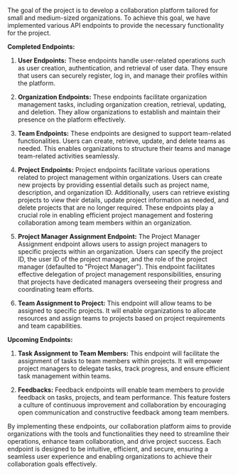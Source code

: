 The goal of the project is to develop a collaboration platform tailored for small and medium-sized organizations. To achieve this goal, we have implemented various API endpoints to provide the necessary functionality for the project.

**Completed Endpoints:**

1. **User Endpoints:** These endpoints handle user-related operations such as user creation, authentication, and retrieval of user data. They ensure that users can securely register, log in, and manage their profiles within the platform.

2. **Organization Endpoints:** These endpoints facilitate organization management tasks, including organization creation, retrieval, updating, and deletion. They allow organizations to establish and maintain their presence on the platform effectively.

3. **Team Endpoints:** These endpoints are designed to support team-related functionalities. Users can create, retrieve, update, and delete teams as needed. This enables organizations to structure their teams and manage team-related activities seamlessly.

4. **Project Endpoints:** Project endpoints facilitate various operations related to project management within organizations. Users can create new projects by providing essential details such as project name, description, and organization ID. Additionally, users can retrieve existing projects to view their details, update project information as needed, and delete projects that are no longer required. These endpoints play a crucial role in enabling efficient project management and fostering collaboration among team members within an organization.

5. **Project Manager Assignment Endpoint:** The Project Manager Assignment endpoint allows users to assign project managers to specific projects within an organization. Users can specify the project ID, the user ID of the project manager, and the role of the project manager (defaulted to "Project Manager"). This endpoint facilitates effective delegation of project management responsibilities, ensuring that projects have dedicated managers overseeing their progress and coordinating team efforts.

6. **Team Assignment to Project:** This endpoint will allow teams to be assigned to specific projects. It will enable organizations to allocate resources and assign teams to projects based on project requirements and team capabilities.

**Upcoming Endpoints:**

1. **Task Assignment to Team Members:** This endpoint will facilitate the assignment of tasks to team members within projects. It will empower project managers to delegate tasks, track progress, and ensure efficient task management within teams.

2. **Feedbacks:** Feedback endpoints will enable team members to provide feedback on tasks, projects, and team performance. This feature fosters a culture of continuous improvement and collaboration by encouraging open communication and constructive feedback among team members.

By implementing these endpoints, our collaboration platform aims to provide organizations with the tools and functionalities they need to streamline their operations, enhance team collaboration, and drive project success. Each endpoint is designed to be intuitive, efficient, and secure, ensuring a seamless user experience and enabling organizations to achieve their collaboration goals effectively.

